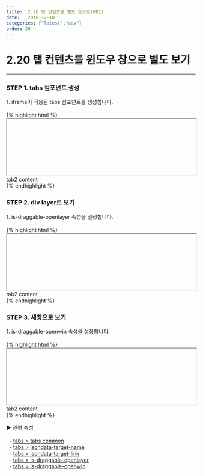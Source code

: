 ```yaml
---
title:  2.20 탭 컨텐츠를 별도 창으로(MDI)
date:   2018-12-10
categories: ["latest","adv"]
order: 20
---
```


2.20 탭 컨텐츠를 윈도우 창으로 별도 보기
===

---

### STEP 1. tabs 컴포넌트 생성
<div>1. iframe이 적용된 tabs 컴포넌트를 생성합니다.</div>
<br>
{% highlight html %}
<script>
    var tabJsonData1 = [                
        { "id" : "0", "pid" : "-1", "order" : "1", "text" : "tab1", "targetid" : "tab1_1_1", "targetname" : "targetIframe1",
        "linkKey" : "https://softbowllab.github.io/sbux/attribute/latest/input.uitype#input" },
        { "id" : "1", "pid" : "-1", "order" : "2", "text" : "tab2", "targetid" : "tab1_1_2" }
    ];  
</script>
<sbux-tabs id="sbIdx1_1" name="sbTagNm1_1" uitype="normal" jsondata-ref="tabJsonData1"></sbux-tabs>
<div class="tab-content">
    <iframe id="idxfrmJson1" name="targetIframe1" style="width:100%;"></iframe>
    <div id="tab1_1_2">
        tab2 content
    </div>
</div>
{% endhighlight %}

### STEP 2. div layer로 보기
<div>1. is-draggable-openlayer 속성을 설정합니다.</div>
<br>
{% highlight html %}
<script>
    var tabJsonData1 = [                
        { "id" : "0", "pid" : "-1", "order" : "1", "text" : "tab1", "targetid" : "tab1_1_1", "targetname" : "targetIframe1",
        "linkKey" : "https://softbowllab.github.io/sbux/attribute/latest/input.uitype#input" },
        { "id" : "1", "pid" : "-1", "order" : "2", "text" : "tab2", "targetid" : "tab1_1_2" }
    ];  
</script>
<sbux-tabs id="sbIdx1_1" name="sbTagNm1_1" uitype="normal" jsondata-ref="tabJsonData1" is-draggable-openlayer="true"></sbux-tabs>
<div class="tab-content">
    <iframe id="idxfrmJson1" name="targetIframe1" style="width:100%;"></iframe>
    <div id="tab1_1_2">
        tab2 content
    </div>
</div>
{% endhighlight %}

### STEP 3. 새창으로 보기
<div>1. is-draggable-openwin 속성을 설정합니다.</div>
<br>
{% highlight html %}
<script>
    var tabJsonData1 = [                
        { "id" : "0", "pid" : "-1", "order" : "1", "text" : "tab1", "targetid" : "tab1_1_1", "targetname" : "targetIframe1",
        "linkKey" : "https://softbowllab.github.io/sbux/attribute/latest/input.uitype#input" },
        { "id" : "1", "pid" : "-1", "order" : "2", "text" : "tab2", "targetid" : "tab1_1_2" }
    ];  
</script>
<sbux-tabs id="sbIdx1_1" name="sbTagNm1_1" uitype="normal" jsondata-ref="tabJsonData1" is-draggable-openwin="true"></sbux-tabs>
<div class="tab-content">
    <iframe id="idxfrmJson1" name="targetIframe1" style="width:100%;"></iframe>
    <div id="tab1_1_2">
        tab2 content
    </div>
</div>
{% endhighlight %}

<sbux-tabs id="explainTab" name="explainTab" uitype="normal" title-target-id-array="exTab1" 
           title-text-array="설명">
</sbux-tabs>
<div class="tab-content">
    <div id="exTab1">
        ▶ 관련 속성<br><br>
        &nbsp;&nbsp;- <a href="https://softbowllab.github.io/sbux/attribute/latest/tabs#tabs" target="_blank">tabs > tabs common</a><br>
        &nbsp;&nbsp;- <a href="https://softbowllab.github.io/sbux/attribute/latest/tabs.jsondatatargetname#tabs" target="_blank">tabs > jsondata-target-name</a><br>
        &nbsp;&nbsp;- <a href="https://softbowllab.github.io/sbux/attribute/latest/tabs.jsondatatargetlink#tabs" target="_blank">tabs > jsondata-target-link</a><br>
        &nbsp;&nbsp;- <a href="https://softbowllab.github.io/sbux/attribute/latest/tabs.isdraggableopenlayer#tabs" target="_blank">tabs > is-draggable-openlayer</a><br>
        &nbsp;&nbsp;- <a href="https://softbowllab.github.io/sbux/attribute/latest/tabs.isdraggableopenwin#tabs" target="_blank">tabs > is-draggable-openwin</a><br>
    </div>
</div>